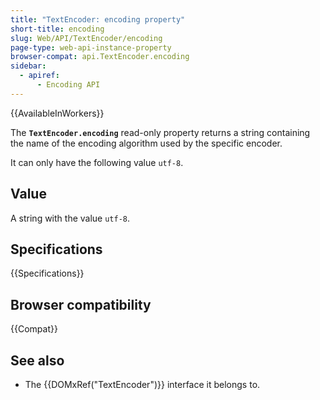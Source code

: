 ```yaml
---
title: "TextEncoder: encoding property"
short-title: encoding
slug: Web/API/TextEncoder/encoding
page-type: web-api-instance-property
browser-compat: api.TextEncoder.encoding
sidebar:
  - apiref:
      - Encoding API
---
```


{{AvailableInWorkers}}

The **`TextEncoder.encoding`** read-only property returns a string containing the name of the encoding algorithm used by the specific encoder.

It can only have the following value `utf-8`.

## Value

A string with the value `utf-8`.

## Specifications

{{Specifications}}

## Browser compatibility

{{Compat}}

## See also

- The {{DOMxRef("TextEncoder")}} interface it belongs to.
